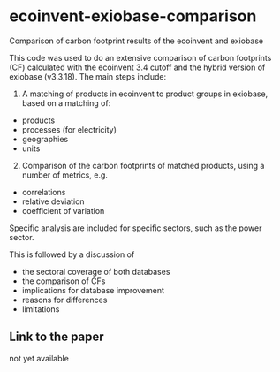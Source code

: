 # ecoinvent-exiobase-comparison
Comparison of carbon footprint results of the ecoinvent and exiobase

This code was used to do an extensive comparison of carbon footprints (CF) calculated with the ecoinvent 3.4 cutoff and the hybrid version of exiobase (v3.3.18).
The main steps include:

1) A matching of products in ecoinvent to product groups in exiobase, based on a matching of:
- products
- processes (for electricity)
- geographies
- units

2) Comparison of the carbon footprints of matched products, using a number of metrics, e.g.
- correlations
- relative deviation
- coefficient of variation

Specific analysis are included for specific sectors, such as the power sector.

This is followed by a discussion of 
- the sectoral coverage of both databases
- the comparison of CFs
- implications for database improvement
- reasons for differences
- limitations

## Link to the paper
not yet available
